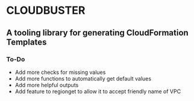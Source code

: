 # CLOUDBUSTER
## A tooling library for generating CloudFormation Templates

### To-Do
- Add more checks for missing values
- Add more functions to automatically get default values
- Add more helpful outputs
- Add feature to regionget to allow it to accept friendly name of VPC